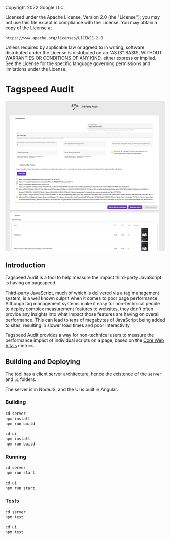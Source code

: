 Copyright 2022 Google LLC

Licensed under the Apache License, Version 2.0 (the "License");
you may not use this file except in compliance with the License.
You may obtain a copy of the License at

    https://www.apache.org/licenses/LICENSE-2.0

Unless required by applicable law or agreed to in writing, software
distributed under the License is distributed on an "AS IS" BASIS,
WITHOUT WARRANTIES OR CONDITIONS OF ANY KIND, either express or implied.
See the License for the specific language governing permissions and
limitations under the License.

# Tagspeed Audit

![Screen](docs/analysis.jpg)

## Introduction
Tagspeed Audit is a tool to help measure the impact third-party JavaScript is
having on pagespeed.

Third-party JavaScript, much of which is delivered via a tag management system,
is a well known culprit when it comes to poor page performance. Although tag
management systems make it easy for non-technical people to deploy complex
measurement features to websites, they don't often provide any insights into
what impact those features are having on overall performance. This can lead to
tens of megabytes of JavaScript being added to sites, resulting in slower
load times and poor interactivity. 

Tagspeed Audit provides a way for non-technical users to measure the performance
impact of individual scripts on a page, based on the [Core Web
Vitals](https://web.dev/vitals/) metrics. 

## Building and Deploying

The tool has a client server architecture, hence the existence of the `server` and `ui` folders.

The server is in NodeJS, and the UI is built in Angular.

### Building
```
cd server
npm install
npm run build

cd ui
npm install
npm run build
```

### Running 
```
cd server
npm run start

cd ui
npm run start
```

### Tests 
```
cd server
npm test

cd ui
npm test
```
 